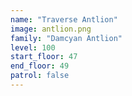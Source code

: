 ```yaml
---
name: "Traverse Antlion"
image: antlion.png
family: "Damcyan Antlion"
level: 100
start_floor: 47
end_floor: 49
patrol: false
---
```

